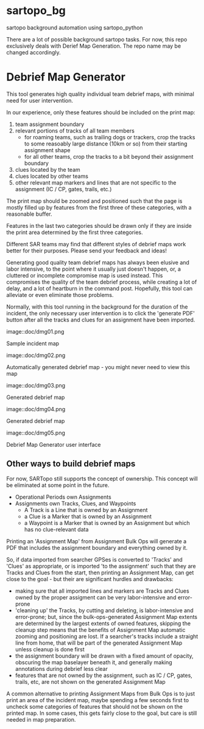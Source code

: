 # sartopo_bg
sartopo background automation using sartopo_python

There are a lot of possible background sartopo tasks.  For now, this repo exclusively deals with Derief Map Generation.  The repo name may be changed accordingly.

# Debrief Map Generator

This tool generates high quality individual team debrief maps, with minimal need for user intervention.

In our experience, only these features should be included on the print map:

1. team assignment boundary
2. relevant portions of tracks of all team members
    - for roaming teams, such as trailing dogs or trackers, crop the tracks to some reasoably large distance (10km or so) from their starting assignment shape
    - for all other teams, crop the tracks to a bit beyond their assignment boundary
3. clues located by the team
4. clues located by other teams
5. other relevant map markers and lines that are not specific to the assignment (IC / CP, gates, trails, etc.)

The print map should be zoomed and positioned such that the page is mostly filled up by features from the first three of these categories, with a reasonable buffer.

Features in the last two categories should be drawn only if they are inside the print area determined by the first three categories.

Different SAR teams may find that different styles of debrief maps work better for their purposes.  Please send your feedback and ideas!

Generating good quality team debrief maps has always been elusive and labor intensive, to the point where it usually just doesn't happen, or, a cluttered or incomplete compromise map is used instead.  This compromises the quality of the team debrief process, while creating a lot of delay, and a lot of heartburn in the command post.  Hopefully, this tool can alleviate or even eliminate those problems.

Normally, with this tool running in the background for the duration of the incident, the only necessary user intervention is to click the 'generate PDF' button after all the tracks and clues for an assignment have been imported.

image::doc/dmg01.png

Sample incident map

image::doc/dmg02.png

Automatically generated debrief map - you might never need to view this map

image::doc/dmg03.png

Generated debrief map

image::doc/dmg04.png

Generated debrief map

image::doc/dmg05.png

Debrief Map Generator user interface

## Other ways to build debrief maps

For now, SARTopo still supports the concept of ownership.  This concept will be eliminated at some point in the future.
- Operational Periods own Assignments
- Assignments own Tracks, Clues, and Waypoints
  - A Track is a Line that is owned by an Assignment
  - a Clue is a Marker that is owned by an Assignment
  - a Waypoint is a Marker that is owned by an Assignment but which has no clue-relevant data

Printing an 'Assignment Map' from Assignment Bulk Ops will generate a PDF that includes the assignment boundary and everything owned by it.  

So, if data imported from searcher GPSes is converted to 'Tracks' and 'Clues' as appropriate, or is imported 'to the assignment' such that they are Tracks and Clues from the start, then printing an Assignment Map, can get close to the goal - but their are significant hurdles and drawbacks:
- making sure that all imported lines and markers are Tracks and Clues owned by the proper assigment can be very labor-intensive and error-prone
- 'cleaning up' the Tracks, by cutting and deleting, is labor-intensive and error-prone; but, since the bulk-ops-generated Assignment Map extents are determined by the largest extents of owned features, skipping the cleanup step means that the benefits of Assignment Map automatic zooming and positioning are lost.  If a searcher's tracks include a straight line from home, that will be part of the generated Assignment Map unless cleanup is done first
- the assignment boundary will be drawn with a fixed amount of opacity, obscuring the map baselayer beneath it, and generally making annotations during debrief less clear
- features that are not owned by the assignment, such as IC / CP, gates, trails, etc, are not shown on the generated Assignment Map

A common alternative to printing Assignment Maps from Bulk Ops is to just print an area of the incident map, maybe spending a few seconds first to uncheck some categories of features that should not be shown on the printed map.  In some cases, this gets fairly close to the goal, but care is still needed in map preparation.

